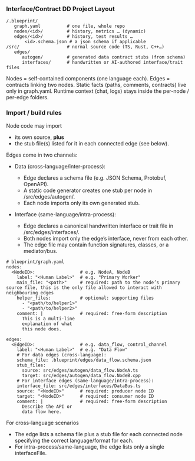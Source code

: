 ### Interface/Contract DD Project Layout

```
/.blueprint/
   graph.yaml          # one file, whole repo
   nodes/<id>/         # history, metrics … (dynamic)
   edges/<id>/         # history, test results …
	   <id>.schema.json # a json schema if applicable
/src/                  # normal source code (TS, Rust, C++…)
   edges/
      autogen/         # generated data contract stubs (from schema)
      interfaces/      # handwritten or AI-authored interface/trait files
```

Nodes = self-contained components (one language each).
Edges = contracts linking two nodes.
Static facts (paths, comments, contracts) live only in graph.yaml.
Runtime context (chat, logs) stays inside the per-node / per-edge folders.

### Import / build rules

Node code may import
- its own source, **plus**
- the stub file(s) listed for it in each connected edge (see below).

Edges come in two channels:
- Data (cross-language/inter-process):
    - Edge declares a schema file (e.g. JSON Schema, Protobuf, OpenAPI).
    - A static code generator creates one stub per node in /src/edges/autogen/.
    - Each node imports only its own generated stub.
    
- Interface (same-language/intra-process):
    - Edge declares a canonical handwritten interface or trait file in /src/edges/interfaces/.
    - Both nodes import only the edge’s interface, never from each other.
    - The edge file may contain function signatures, classes, or a mediator/bus.

```
# blueprint/graph.yaml
nodes:
  <NodeID>:                 # e.g. NodeA, NodeB
    label: "<Human Label>"  # e.g. "Primary Worker"
    main_file: "<path>"     # required: path to the node’s primary source file, this is the only file allowed to interact with neighbouring edges
    helper_files:           # optional: supporting files
      - "<path/to/helper1>"
      - "<path/to/helper2>"
    comment: |              # required: free-form description
      This is a multi-line
      explanation of what
      this node does.

edges:
  <EdgeID>:                 # e.g. data_flow, control_channel
    label: "<Human Label>"  # e.g. "Data Flow"
    # For data edges (cross-language):
    schema_file: .blueprint/edges/data_flow.schema.json
    stub_files:
      source: src/edges/autogen/data_flow.NodeA.ts
      target: src/edges/autogen/data_flow.NodeB.cpp
    # For interface edges (same-language/intra-process):
    interface_file: src/edges/interfaces/DataBus.ts
    source: "<NodeID>"      # required: producer node ID
    target: "<NodeID>"      # required: consumer node ID
    comment: |              # required: free-form description
      Describe the API or
      data flow here.
```

For cross-language scenarios
- The edge lists a schema file plus a stub file for each connected node specifying the correct language/format for each.
- For intra-process/same-language, the edge lists only a single interfaceFile.